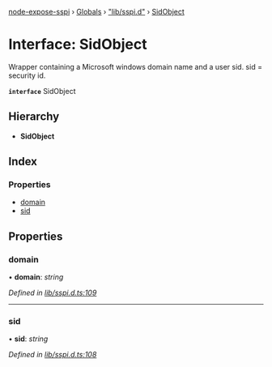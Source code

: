 [node-expose-sspi](../README.md) › [Globals](../globals.md) › ["lib/sspi.d"](../modules/_lib_sspi_d_.md) › [SidObject](_lib_sspi_d_.sidobject.md)

# Interface: SidObject

Wrapper containing a Microsoft windows domain name and a user sid.
sid = security id.

**`interface`** SidObject

## Hierarchy

* **SidObject**

## Index

### Properties

* [domain](_lib_sspi_d_.sidobject.md#domain)
* [sid](_lib_sspi_d_.sidobject.md#sid)

## Properties

###  domain

• **domain**: *string*

*Defined in [lib/sspi.d.ts:109](https://github.com/jlguenego/node-expose-sspi/blob/b543e6c/lib/sspi.d.ts#L109)*

___

###  sid

• **sid**: *string*

*Defined in [lib/sspi.d.ts:108](https://github.com/jlguenego/node-expose-sspi/blob/b543e6c/lib/sspi.d.ts#L108)*
